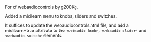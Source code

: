 For of webaudiocontrols by g200Kg. 

Added a midilearn menu to knobs, sliders and switches.

It suffices to update the webaudiocontrols.html file, and add a midilearn=true attribute to the <code>&lt;webaudio-knob&gt;</code>,  <code>&lt;webaudio-slider&gt;</code> and  <code>&lt;webaudio-switch&gt;</code> elements.

